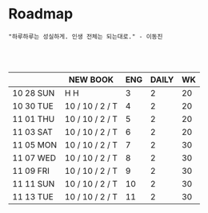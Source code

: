 # Roadmap

```
"하루하루는 성실하게. 인생 전체는 되는대로." - 이동진
```



<br><br>

|           | NEW BOOK        | ENG  | DAILY | WK   |
| --------- | --------------- | ---- | ----- | ---- |
| 10 28 SUN | H H             | 3    | 2     | 20   |
| 10 30 TUE | 10 / 10 / 2 / T | 4    | 2     | 20   |
| 11 01 THU | 10 / 10 / 2 / T | 5    | 2     | 20   |
| 11 03 SAT | 10 / 10 / 2 / T | 6    | 2     | 20   |
| 11 05 MON | 10 / 10 / 2 / T | 7    | 2     | 30   |
| 11 07 WED | 10 / 10 / 2 / T | 8    | 2     | 30   |
| 11 09 FRI | 10 / 10 / 2 / T | 9    | 2     | 30   |
| 11 11 SUN | 10 / 10 / 2 / T | 10   | 2     | 30   |
| 11 13 TUE | 10 / 10 / 2 / T | 11   | 2     | 30   |

<br><br>

